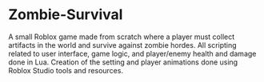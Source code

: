 # Zombie-Survival
A small Roblox game made from scratch where a player must collect artifacts in the world and survive against zombie hordes. All scripting related to user interface, game logic, and player/enemy health and damage done in Lua. Creation of the setting and player animations done using Roblox Studio tools and resources.
